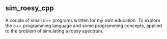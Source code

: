 ## sim_roesy_cpp
A couple of small c++ programs written for my own education. To explore the c++ programming language and some programming concepts, applied to the problem of simulating a roesy spectrum.
